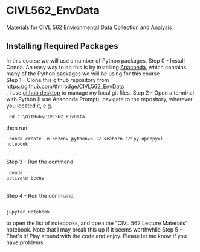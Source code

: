 # CIVL562_EnvData
 Materials for CIVL 562 Environmental Data Collection and Analysis

## Installing Required Packages
In this course we will use a number of Python packages.
Step 0 - Install Conda. An easy way to do this is by installing [Anaconda](https://www.anaconda.com/), which contains many of the Python packages we will be using for this course<br>
Step 1 - Clone this github repository from https://github.com/tfmrodge/CIVL562_EnvData<br>. I use [github desktop](https://desktop.github.com/download/) to manage my local git files.
Step 2 - Open a terminal with Python (I use Anaconda Prompt), navigate to the repository, wherever you located it, e.g. <pre><code> cd C:\GitHub\CIVL562_EnvData </code></pre> then run <pre><code> conda create -n 562env python=3.12 seaborn scipy openpyxl notebook</code></pre><br>
Step 3 - Run the command <pre><code> conda activate bcenv</code></pre><br>
Step 4 - Run the command <pre><code> jupyter notebook</code></pre> to open the list of notebooks, and open the "CIVL 562 Lecture Materials" notebook. Note that I may break this up if it seems worthwhile
Step 5 - That's it! Play around with the code and enjoy. Please let me know if you have problems
